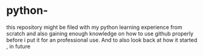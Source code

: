 # python-

this repository might be filed with my python learning experience from scratch and also gaining enough knowledge on how to use github properly before i put it for an professional use. And to also look back at how it started , in future
